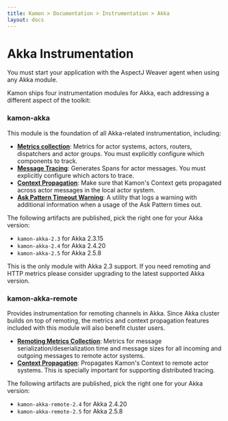 ```yaml
---
title: Kamon > Documentation > Instrumentation > Akka
layout: docs
---
```


Akka Instrumentation
====================

<p class="alert alert-info">
You must start your application with the AspectJ Weaver agent when using any Akka module.
</p>

Kamon ships four instrumentation modules for Akka, each addressing a different aspect of the toolkit:


### kamon-akka ###

This module is the foundation of all Akka-related instrumentation, including:

* __[Metrics collection][metrics]__: Metrics for actor systems, actors, routers, dispatchers and actor groups. You must
  explicitly configure which components to track.
* __[Message Tracing][tracing]__: Generates Spans for actor messages. You must explicitly configure which actors to
  trace.
* __[Context Propagation][context]__: Make sure that Kamon's Context gets propagated across actor messages in the local
  actor system.
* __[Ask Pattern Timeout Warning][ask-pattern-warning]__: A utility that logs a warning with additional information when
  a usage of the Ask Pattern times out.

The following artifacts are published, pick the right one for your Akka version:

  * `kamon-akka-2.3` for Akka 2.3.15
  * `kamon-akka-2.4` for Akka 2.4.20
  * `kamon-akka-2.5` for Akka 2.5.8

<p class="alert alert-warning">
This is the only module with Akka 2.3 support. If you need remoting and HTTP metrics please consider upgrading to the
latest supported Akka version.
</p>

### kamon-akka-remote ###

Provides instrumentation for remoting channels in Akka. Since Akka cluster builds on top of remoting, the metrics and
context propagation features included with this module will also benefit cluster users.

* __[Remoting Metrics Collection][remoting-metrics]__: Metrics for message serialization/deserialization time and
  message sizes for all incoming and outgoing messages to remote actor systems.
* __[Context Propagation][context]__: Propagates Kamon's Context to remote actor systems. This is specially important
  for supporting distributed tracing.

The following artifacts are published, pick the right one for your Akka version:

  * `kamon-akka-remote-2.4` for Akka 2.4.20
  * `kamon-akka-remote-2.5` for Akka 2.5.8


[metrics]: ./metrics/
[context]: ./context-propagation/
[tracing]: ./tracing/
[ask-pattern-warning]: ./ask-pattern-timeout-warning/
[remoting-metrics]: ./metrics/#remoting-metrics
